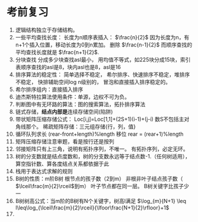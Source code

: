 # 考前复习
1. 逻辑结构独立于存储结构。
2. 一些平均查找长度： 长度为n顺序表插入： $\frac{n}{2}$ 因为长度为n，有n+1个插入位置，移动长度为0到n累加。 删除 $\frac{n-1}{2}$  而顺序查找的平均查找长度就是 $\frac{n+1}{2}$.
3. 分块查找 分成多少块查找asl最小， 用均值不等式，如225块分成15块，索引表顺序查找的asl是8，块内asl也是8，asl是16
4. 排序算法的稳定性： 简单选择不稳定， 希尔排序、快速排序不稳定，堆排序不稳定， 快排辅助空间log n级别的， 冒泡和直接插入排序稳定的。
5. 希尔排序组内：直接插入排序
6. 迪杰斯特拉算法使用条件：单源，边权不可为负。 
7. 判断图中有无环路的算法：图的搜索算法，拓扑排序算法
8. 链式存储，**结点内部是**连续存储空间(陷阱)
9. 带状矩阵压缩存储公式： Loc\[i,j]=Loc\[1,1]+(2S+1)(i-1)+(j-i)  数S不包括主对角线那个。   稀疏矩阵存储：三元组存储{行，列，值}
10. 循环队列求长 (rear-front+length)%length   移位 rear = (rear+1)%length
11. 矩阵压缩存储注意审题，看是按行还是按列
12. 邻接矩阵只有上三角，说明有拓扑序列，不唯一。 有拓扑序列，必定无环。
13. 树的分支数就是结点度数和，树的分支数永远等于结点数-1.（任何树适用），算空指针数、算各度结点关系都依据于此
14. 栈用于表达式求解的规则
15. B树的性质：m阶B树 根节点的孩子数（2到m） 非根非叶子结点孩子数（ $\lceil\frac{m}{2}\rceil$到m） 叶子节点都在同一层。 B树关键字比孩子少一
16. B树树高公式：当m阶的B树有N个关键字，树高l满足 $\log_{m}{N+1} \leq l\leq\log_{\lceil\frac{m}{2}\rceil}{\lfoor\frac{N+1}{2}\rfloor}+1$
17. 
